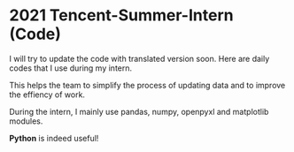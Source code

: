 # 2021 Tencent-Summer-Intern (Code)
I will try to update the code with translated version soon.  Here are daily codes that I use during my intern. 

This helps the team to simplify the process of updating data and to improve the effiency of work. 

During the intern, I mainly use pandas, numpy, openpyxl and matplotlib modules.

**Python** is indeed useful!
